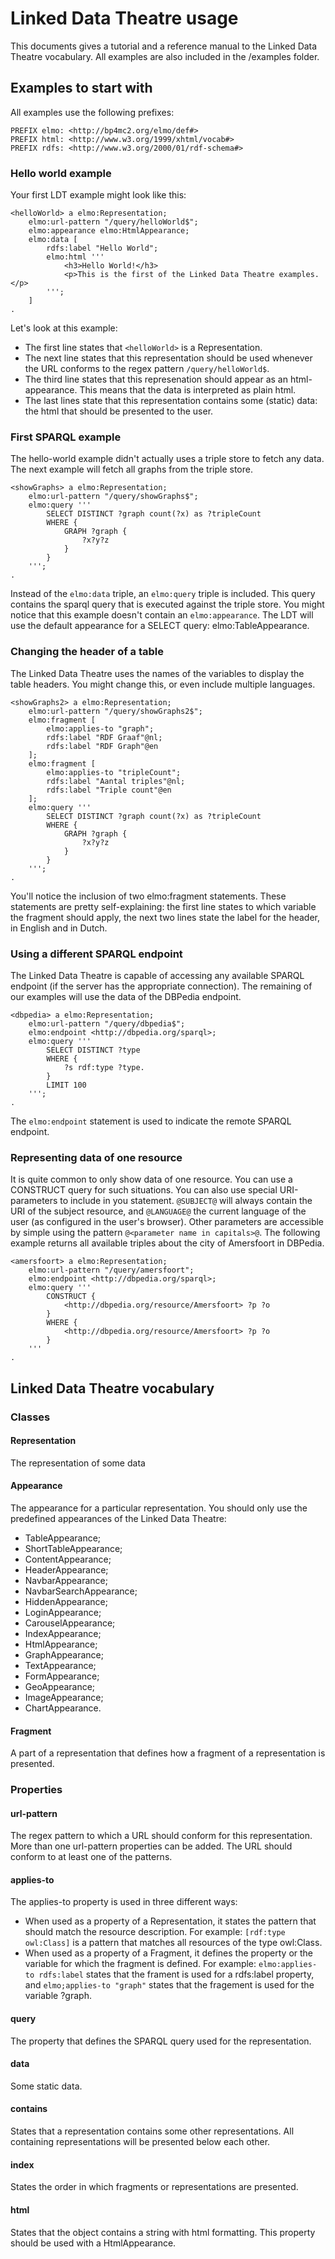 # Linked Data Theatre usage
This documents gives a tutorial and a reference manual to the Linked Data Theatre vocabulary. All examples are also included in the /examples folder.
## Examples to start with
All examples use the following prefixes:

	PREFIX elmo: <http://bp4mc2.org/elmo/def#>
	PREFIX html: <http://www.w3.org/1999/xhtml/vocab#>
	PREFIX rdfs: <http://www.w3.org/2000/01/rdf-schema#> 

### Hello world example
Your first LDT example might look like this:

	<helloWorld> a elmo:Representation;
		elmo:url-pattern "/query/helloWorld$";
		elmo:appearance elmo:HtmlAppearance;
		elmo:data [
			rdfs:label "Hello World";
			elmo:html '''
				<h3>Hello World!</h3>
				<p>This is the first of the Linked Data Theatre examples.</p>
			''';
		]
	.

Let's look at this example:

- The first line states that `<helloWorld>` is a Representation.
- The next line states that this representation should be used whenever the URL conforms to the regex pattern `/query/helloWorld$`.
- The third line states that this represenation should appear as an html-appearance. This means that the data is interpreted as plain html.
- The last lines state that this representation contains some (static) data: the html that should be presented to the user.

### First SPARQL example
The hello-world example didn't actually uses a triple store to fetch any data. The next example will fetch all graphs from the triple store.

	<showGraphs> a elmo:Representation;
		elmo:url-pattern "/query/showGraphs$";
		elmo:query '''
			SELECT DISTINCT ?graph count(?x) as ?tripleCount
			WHERE {
				GRAPH ?graph {
					?x?y?z
				}
			}
		''';
	.

Instead of the `elmo:data` triple, an `elmo:query` triple is included. This query contains the sparql query that is executed against the triple store. You might notice that this example doesn't contain an `elmo:appearance`. The LDT will use the default appearance for a SELECT query: elmo:TableAppearance.

### Changing the header of a table
The Linked Data Theatre uses the names of the variables to display the table headers. You might change this, or even include multiple languages.

	<showGraphs2> a elmo:Representation;
		elmo:url-pattern "/query/showGraphs2$";
		elmo:fragment [
			elmo:applies-to "graph";
			rdfs:label "RDF Graaf"@nl;
			rdfs:label "RDF Graph"@en
		];
		elmo:fragment [
			elmo:applies-to "tripleCount";
			rdfs:label "Aantal triples"@nl;
			rdfs:label "Triple count"@en
		];
		elmo:query '''
			SELECT DISTINCT ?graph count(?x) as ?tripleCount
			WHERE {
				GRAPH ?graph {
					?x?y?z
				}
			}
		''';
	.

You'll notice the inclusion of two elmo:fragment statements. These statements are pretty self-explaining: the first line states to which variable the fragment should apply, the next two lines state the label for the header, in English and in Dutch.

### Using a different SPARQL endpoint
The Linked Data Theatre is capable of accessing any available SPARQL endpoint (if the server has the appropriate connection). The remaining of our examples will use the data of the DBPedia endpoint.

	<dbpedia> a elmo:Representation;
		elmo:url-pattern "/query/dbpedia$";
		elmo:endpoint <http://dbpedia.org/sparql>;
		elmo:query '''
			SELECT DISTINCT ?type
			WHERE {
				?s rdf:type ?type.
			}
			LIMIT 100
		''';
	.
The `elmo:endpoint` statement is used to indicate the remote SPARQL endpoint.

### Representing data of one resource
It is quite common to only show data of one resource. You can use a CONSTRUCT query for such situations. You can also use special URI-parameters to include in you statement. `@SUBJECT@` will always contain the URI of the subject resource, and `@LANGUAGE@` the current language of the user (as configured in the user's browser). Other parameters are accessible by simple using the pattern `@<parameter name in capitals>@`. The following example returns all available triples about the city of Amersfoort in DBPedia.

	<amersfoort> a elmo:Representation;
		elmo:url-pattern "/query/amersfoort";
		elmo:endpoint <http://dbpedia.org/sparql>;
		elmo:query '''
			CONSTRUCT {
				<http://dbpedia.org/resource/Amersfoort> ?p ?o
			}
			WHERE {
				<http://dbpedia.org/resource/Amersfoort> ?p ?o
			}
		'''
	.

## Linked Data Theatre vocabulary
### Classes
#### Representation
The representation of some data
#### Appearance
The appearance for a particular representation. You should only use the predefined appearances of the Linked Data Theatre:

- TableAppearance;
- ShortTableAppearance;
- ContentAppearance;
- HeaderAppearance;
- NavbarAppearance;
- NavbarSearchAppearance;
- HiddenAppearance;
- LoginAppearance;
- CarouselAppearance;
- IndexAppearance;
- HtmlAppearance;
- GraphAppearance;
- TextAppearance;
- FormAppearance;
- GeoAppearance;
- ImageAppearance;
- ChartAppearance.

#### Fragment
A part of a representation that defines how a fragment of a representation is presented.

### Properties

#### url-pattern
The regex pattern to which a URL should conform for this representation. More than one url-pattern properties can be added. The URL should conform to at least one of the patterns.

#### applies-to
The applies-to property is used in three different ways:

- When used as a property of a Representation, it states the pattern that should match the resource description. For example: `[rdf:type owl:Class]` is a pattern that matches all resources of the type owl:Class.
- When used as a property of a Fragment, it defines the property or the variable for which the fragment is defined. For example: `elmo:applies-to rdfs:label` states that the frament is used for a rdfs:label property, and `elmo;applies-to "graph"` states that the fragement is used for the variable ?graph.

#### query
The property that defines the SPARQL query used for the representation.

#### data
Some static data.

#### contains
States that a representation contains some other representations. All containing representations will be presented below each other.

#### index
States the order in which fragments or representations are presented.

#### html
States that the object contains a string with html formatting. This property should be used with a HtmlAppearance.